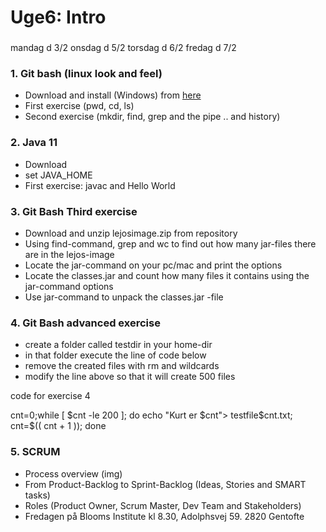 # Uge6: Intro
### 
mandag d 3/2
onsdag d 5/2
torsdag d 6/2
fredag d 7/2


### 1. Git bash (linux look and feel) 
  * Download and install (Windows) from [here](https://git-scm.com/download/win)
  * First exercise (pwd, cd, ls)
  * Second exercise (mkdir, find, grep and the pipe .. and history)

### 2. Java 11
  * Download
  * set JAVA_HOME   
  * First exercise: javac and Hello World

### 3. Git Bash Third exercise
  * Download and unzip lejosimage.zip from repository
  * Using find-command, grep and wc to find out how many jar-files there are in the lejos-image
  * Locate the jar-command on your pc/mac and print the options
  * Locate the classes.jar and count how many files it contains using the jar-command options
  * Use jar-command to unpack the classes.jar -file

### 4. Git Bash advanced exercise
  * create a folder called testdir in your home-dir
  * in that folder execute the line of code below
  * remove the created files with rm and wildcards
  * modify the line above so that it will create 500 files

code for exercise 4

cnt=0;while [ $cnt -le 200 ]; do echo "Kurt er $cnt"> testfile$cnt.txt; cnt=$(( cnt + 1 )); done

### 5. SCRUM 
  * Process overview (img)
  * From Product-Backlog to Sprint-Backlog (Ideas, Stories and SMART tasks) 
  * Roles (Product Owner, Scrum Master, Dev Team and Stakeholders)
  * Fredagen på Blooms Institute kl 8.30, Adolphsvej 59. 2820 Gentofte


